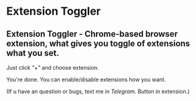 # Extension Toggler
Extension Toggler - Chrome-based browser extension, what gives you toggle of extensions what you set.
-
Just click _"+"_ and choose extension.

You're done. You can enable/disable extensions how you want.

(If u have an question or bugs, text me in _Telegram_. Button in extension.)
